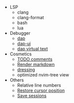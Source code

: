 - LSP
    - clang
    - clang-format
    - bash
    - lua
- Debugger
    - [dap](https://github.com/mfussenegger/nvim-dap)
    - [dap-ui](https://github.com/rcarriga/nvim-dap-ui)
    - [dap virtual text](https://github.com/theHamsta/nvim-dap-virtual-text)
- Cosmetics
    - [TODO comments](https://github.com/folke/todo-comments.nvim)
    - [Render markdown](https://github.com/MeanderingProgrammer/render-markdown.nvim)
    - [dressing](https://github.com/stevearc/dressing.nvim)
    - optimized nvim-tree view
- Others
    - Relative line numbers
    - [Restore cursor position](https://nvchad.com/docs/recipes#restore_cursor_position)
    - [Save sessions](https://github.com/rmagatti/auto-session)


